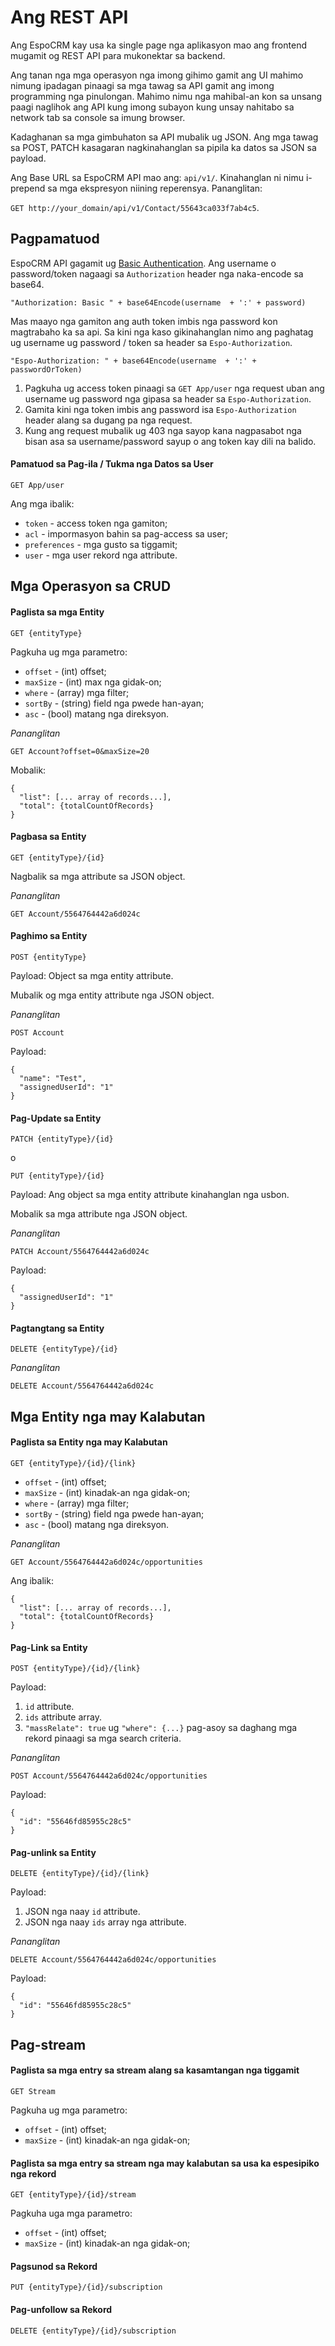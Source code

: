 # Ang REST API

Ang EspoCRM kay usa ka single page nga aplikasyon mao ang frontend mugamit og REST API para mukonektar sa backend.

Ang tanan nga mga operasyon nga imong gihimo gamit ang UI mahimo nimung ipadagan pinaagi sa mga tawag sa API gamit ang imong programming nga pinulongan. 
Mahimo nimu nga mahibal-an kon sa unsang paagi naglihok ang API kung imong subayon kung unsay nahitabo sa network tab sa console sa imung browser. 

Kadaghanan sa mga gimbuhaton sa API mubalik ug JSON. Ang mga tawag sa POST, PATCH kasagaran nagkinahanglan sa pipila ka datos sa JSON sa payload.

Ang Base URL sa EspoCRM API mao ang: `api/v1/`. Kinahanglan ni nimu i-prepend sa mga ekspresyon niining reperensya. Pananglitan: 

`GET http://your_domain/api/v1/Contact/55643ca033f7ab4c5`.

## Pagpamatuod

EspoCRM API gagamit ug [Basic Authentication](http://en.wikipedia.org/wiki/Basic_access_authentication). Ang username o password/token nagaagi sa `Authorization` header nga naka-encode sa base64.

`"Authorization: Basic " + base64Encode(username  + ':' + password)`


Mas maayo nga gamiton ang auth token imbis nga password kon magtrabaho ka sa api. Sa kini nga kaso gikinahanglan nimo ang paghatag ug username ug password / token sa header sa `Espo-Authorization`.
```
"Espo-Authorization: " + base64Encode(username  + ':' + passwordOrToken)
```

1. Pagkuha ug access token pinaagi sa `GET App/user` nga request uban ang username ug password nga gipasa sa header sa `Espo-Authorization`.
2. Gamita kini nga token imbis ang password isa `Espo-Authorization` header alang sa dugang pa nga request.
3. Kung ang request mubalik ug 403 nga sayop kana nagpasabot nga bisan asa sa username/password sayup o ang token kay dili na balido.

#### Pamatuod sa Pag-ila / Tukma nga Datos sa User

`GET App/user`

Ang mga ibalik:

* `token` - access token nga gamiton;
* `acl` - impormasyon bahin sa pag-access sa user;
* `preferences` - mga gusto sa tiggamit;
* `user` - mga user rekord nga attribute.


## Mga Operasyon sa CRUD

#### Paglista sa mga Entity

`GET {entityType}`

Pagkuha ug mga parametro:

* `offset` - (int) offset;
* `maxSize` - (int) max nga gidak-on;
* `where` - (array) mga filter;
* `sortBy` - (string) field nga pwede han-ayan;
* `asc` - (bool) matang nga direksyon.

_Pananglitan_

`GET Account?offset=0&maxSize=20`

Mobalik:
```
{
  "list": [... array of records...],
  "total": {totalCountOfRecords}
}
```

#### Pagbasa sa Entity

`GET {entityType}/{id}`

Nagbalik sa mga attribute sa JSON object.

_Pananglitan_

`GET Account/5564764442a6d024c`

#### Paghimo sa Entity

`POST {entityType}`

Payload: Object sa mga entity attribute.

Mubalik og mga entity attribute nga JSON object.

_Pananglitan_

`POST Account`

Payload:
```
{
  "name": "Test",
  "assignedUserId": "1"
}
```

#### Pag-Update sa Entity

`PATCH {entityType}/{id}`

o

`PUT {entityType}/{id}`

Payload: Ang object sa mga entity attribute kinahanglan nga usbon.

Mobalik sa mga attribute nga JSON object.

_Pananglitan_

`PATCH Account/5564764442a6d024c`

Payload:
```
{
  "assignedUserId": "1"
}
```

#### Pagtangtang sa Entity

`DELETE {entityType}/{id}`

_Pananglitan_

`DELETE Account/5564764442a6d024c`


## Mga Entity nga may Kalabutan

#### Paglista sa Entity nga may Kalabutan

`GET {entityType}/{id}/{link}`

* `offset` - (int) offset;
* `maxSize` - (int) kinadak-an nga gidak-on;
* `where` - (array) mga filter;
* `sortBy` - (string) field nga pwede han-ayan;
* `asc` - (bool) matang nga direksyon.

_Pananglitan_

`GET Account/5564764442a6d024c/opportunities`

Ang ibalik:
```
{
  "list": [... array of records...],
  "total": {totalCountOfRecords}
}
```

#### Pag-Link sa Entity

`POST {entityType}/{id}/{link}`

Payload:

1. `id` attribute.
2. `ids` attribute array.
3. `"massRelate": true` ug `"where": {...}` pag-asoy sa daghang mga rekord pinaagi sa mga search criteria.

_Pananglitan_

`POST Account/5564764442a6d024c/opportunities`

Payload:
```
{
  "id": "55646fd85955c28c5"
}
```

#### Pag-unlink sa Entity

`DELETE {entityType}/{id}/{link}`

Payload:

1. JSON nga naay `id` attribute.
2. JSON nga naay `ids` array nga attribute.

_Pananglitan_

`DELETE Account/5564764442a6d024c/opportunities`

Payload:
```
{
  "id": "55646fd85955c28c5"
}
```

## Pag-stream

#### Paglista sa mga entry sa stream alang sa kasamtangan nga tiggamit

`GET Stream`

Pagkuha ug mga parametro:

* `offset` - (int) offset;
* `maxSize` - (int) kinadak-an nga gidak-on;

#### Paglista sa mga entry sa stream nga may kalabutan sa usa ka espesipiko nga rekord

`GET {entityType}/{id}/stream`

Pagkuha uga mga parametro:

* `offset` - (int) offset;
* `maxSize` - (int) kinadak-an nga gidak-on;

#### Pagsunod sa Rekord

`PUT {entityType}/{id}/subscription`

#### Pag-unfollow sa Rekord

`DELETE {entityType}/{id}/subscription`




